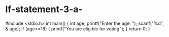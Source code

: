 # If-statement-3-a- 
#include <stdio.h>
int main()
{
int age;
printf("Enter the age: ");
scanf("%d", & age);
if (age>=18)
{
printf("You are eligible for voting");
}
return 0;
}
